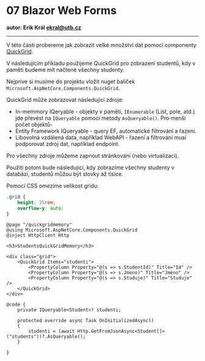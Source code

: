 # 07 Blazor Web Forms

**autor: Erik Král ekral@utb.cz**

---

V této části probereme jak zobrazit velké množství dat pomocí componenty [QuickGrid](https://aspnet.github.io/quickgridsamples/).

V následujícím příkladu použijeme QuickGrid pro zobrazení studentů, kdy v paměti budeme mít načtené všechny studenty.

Nejprive si musíme do projektu vložit nuget balíček `Microsoft.AspNetCore.Components.QuickGrid`.

QuickGrid může zobrazovat následující zdroje:

- In-memmory IQeryable - objekty v paměti, `IEnumerable` (List, pole, atd.) jde převést na `IQueryable` pomocí metody `AsQueryable()`. Pro menší počet objektů-
- Entity Framework IQueryable - query EF, automatické filtrování a řazení.
- Libovolná vzdálená data, například WebAPI - řazení a filtrování musí podporovat zdroj dat, například endpoint.

Pro všechny zdroje můžeme zapnout stránkování (nebo virtualizaci). 

Použití potom bude následující, kdy zobrazíme všechny studenty v databázi, studentů můžou být stovky až tisíce.

Pomocí CSS omezíme velikost gridu:

```css
.grid {
    height: 25rem;
    overflow-y: auto;
}
```

```razor
@page "/quickgridmemory"
@using Microsoft.AspNetCore.Components.QuickGrid
@inject HttpClient Http

<h3>StudentsQuickGridMemory</h3>

<div class="grid">
    <QuickGrid Items="studenti">
        <PropertyColumn Property="@(s => s.StudentId)" Title="Id" />
        <PropertyColumn Property="@(s => s.Jmeno)" Title="Jméno" />
        <PropertyColumn Property="@(s => s.Studuje)" Title="Studuje" />
    </QuickGrid>
</div>

@code {
    private IQueryable<Student>? studenti;

    protected override async Task OnInitializedAsync()
    {
        studenti = (await Http.GetFromJsonAsync<Student[]>("students"))?.AsQueryable();
    }

}
```